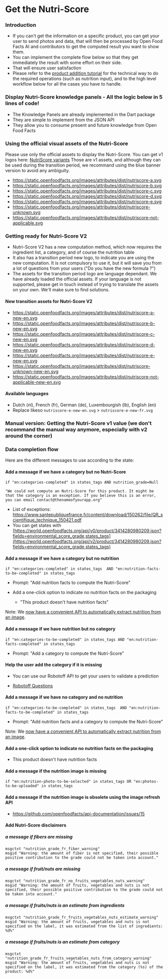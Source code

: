 # Get the Nutri-Score

### Introduction

- If you can't get the information on a specific product, you can get your user to send photos and data, that will then be processed by Open Food Facts AI and contributors to get the computed result you want to show them.
- You can implement the complete flow below so that they get immediately the result with some effort on their side.
- That will ensure user satisfaction
- Please refer to the [product addition tutorial](https://openfoodfacts.github.io/openfoodfacts-server/reference/api-tutorials/adding-missing-products/) for the technical way to do the required operations (such as nutrition input), and to the high level workflow below for all the cases you have to handle.

### Display Nutri-Score knowledge panels - All the logic below in 5 lines of code!

- The Knowledge Panels are already implemented in the Dart package
- They are simple to implement from the JSON API
- They allow you to consume present and future knowledge from Open Food Facts

### Using the official visual assets of the Nutri-Score

Please use only the official assets to display the Nutri-Score. You can get v1 logos here: [NutriScore variants](https://drive.google.com/drive/u/1/folders/13SL2hgqYHSLMhYjMze9nYXV9GOdGMBgc)
Those are v1 assets, and although they can be used during the transition period, we recommand using the blue banner version to avoid any ambiguity.

- <https://static.openfoodfacts.org/images/attributes/dist/nutriscore-a.svg>
- <https://static.openfoodfacts.org/images/attributes/dist/nutriscore-b.svg>
- <https://static.openfoodfacts.org/images/attributes/dist/nutriscore-c.svg>
- <https://static.openfoodfacts.org/images/attributes/dist/nutriscore-d.svg>
- <https://static.openfoodfacts.org/images/attributes/dist/nutriscore-e.svg>
- <https://static.openfoodfacts.org/images/attributes/dist/nutriscore-unknown.svg>
- <https://static.openfoodfacts.org/images/attributes/dist/nutriscore-not-applicable.svg>

### Getting ready for Nutri-Score V2

- Nutri-Score V2 has a new computation method, which now requires the ingredient list, a category, and of course the nutrition table
- It also has a transition period new logo, to indicate you are using the new computation. It is not compulsory to use it, but it will save you from a lot of questions from your users ("Do you have the new formula ?")
- The assets for the transition period logo are language dependant. We have already loaded the official assets. If your language is not supported, please get in touch instead of trying to translate the assets on your own. We'll make sure to find solutions.

#### New transition assets for Nutri-Score V2

- <https://static.openfoodfacts.org/images/attributes/dist/nutriscore-a-new-en.svg>
- <https://static.openfoodfacts.org/images/attributes/dist/nutriscore-b-new-en.svg>
- <https://static.openfoodfacts.org/images/attributes/dist/nutriscore-c-new-en.svg>
- <https://static.openfoodfacts.org/images/attributes/dist/nutriscore-d-new-en.svg>
- <https://static.openfoodfacts.org/images/attributes/dist/nutriscore-e-new-en.svg>
- <https://static.openfoodfacts.org/images/attributes/dist/nutriscore-unknown-new-en.svg>
- <https://static.openfoodfacts.org/images/attributes/dist/nutriscore-not-applicable-new-en.svg>

#### Available languages

- Dutch (nl), French (fr), German (de), Luxembourgish (lb), English (en)
- Replace likeso `nutriscore-e-new-en.svg` > `nutriscore-e-new-fr.svg`

### Manual version: Getting the Nutri-Score v1 value (we don't recommand the manual way anymore, especially with v2 around the corner)

### Data completion flow

Here are the different messages to use according to the state:

#### Add a message if we have a category but no Nutri-Score

```
if "en:categories-completed" in states_tags AND nutrition_grade=Null
```

```
"We could not compute an Nutri-Score for this product. It might be that the category is an exception. If you believe this is an error, you can email contact@thenameofyourapp.org"
```

- List of exceptions: <https://www.santepubliquefrance.fr/content/download/150262/file/QR_scientifique_technique_150421.pdf>
- You can get states with [https://world.openfoodfacts.org/api/v0/product/3414280980209.json?fields=environmental_score_grade,states_tags](https://world.openfoodfacts.org/api/v2/product/3414280980209.json?fields=environmental_score_grade,states_tags)

#### Add a message if we have a category but no nutrition

```
if "en:categories-completed" in states_tags  AND "en:nutrition-facts-to-be-completed" in states_tags
```

- Prompt: "Add nutrition facts to compute the Nutri-Score"

- Add a one-click option to indicate no nutrition facts on the packaging
  - "This product doesn't have nutrition facts"

Note: We [now have a convenient API to automatically extract nutrition from an image](https://openfoodfacts.github.io/robotoff/references/api/#tag/Predict/paths/~1predict~1nutrition/get).

#### Add a message if we have nutrition but no category

```
if "en:categories-to-be-completed" in states_tags AND "en:nutrition-facts-completed" in states_tags
```

- Prompt: "Add a category to compute the Nutri-Score"

#### Help the user add the category if it is missing

- You can use our Robotoff API to get your users to validate a prediction

- [Robotoff Questions](https://docs.google.com/document/d/1IoDy0toQrrqtWHvDYp2rEVw84Yq1J0x2pt-0RGTm7h0/edit)

#### Add a message if we have no category and no nutrition

```
if "en:categories-to-be-completed" in states_tags  AND "en:nutrition-facts-to-be-completed" in states_tags
```

- Prompt: "Add nutrition facts and a category to compute the Nutri-Score"

Note: We [now have a convenient API to automatically extract nutrition from an image](https://openfoodfacts.github.io/robotoff/references/api/#tag/Predict/paths/~1predict~1nutrition/get).

#### Add a one-click option to indicate no nutrition facts on the packaging

- This product doesn't have nutrition facts

#### Add a message if the nutrition image is missing

```
if "en:nutrition-photo-to-be-selected" in states_tags OR "en:photos-to-be-uploaded" in states_tags
```

#### Add a message if the nutrition image is obsolete using the image refresh API

- <https://github.com/openfoodfacts/api-documentation/issues/15>

#### Add Nutri-Score disclaimers

##### a message if fibers are missing

```
msgctxt "nutrition_grade_fr_fiber_warning"
msgid "Warning: the amount of fiber is not specified, their possible positive contribution to the grade could not be taken into account."
```

##### a message if fruit/nuts are missing

```
msgctxt "nutrition_grade_fr_no_fruits_vegetables_nuts_warning"
msgid "Warning: the amount of fruits, vegetables and nuts is not specified, their possible positive contribution to the grade could not be taken into account."
```

##### a message if fruits/nuts is an estimate from ingredients

```
msgctxt "nutrition_grade_fr_fruits_vegetables_nuts_estimate_warning"
msgid "Warning: the amount of fruits, vegetables and nuts is not specified on the label, it was estimated from the list of ingredients: %d%"
```

##### a message if fruits/nuts is an estimate from category

```
msgctxt "nutrition_grade_fr_fruits_vegetables_nuts_from_category_warning"
msgid "Warning: the amount of fruits, vegetables and nuts is not specified on the label, it was estimated from the category (%s) of the product: %d%"
```
